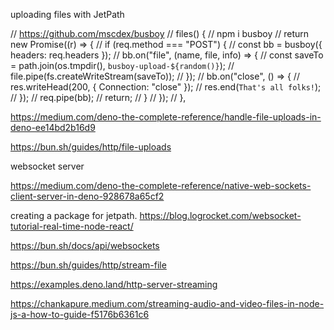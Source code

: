 uploading files with JetPath

// https://github.com/mscdex/busboy
// files() {
// npm i busboy
// return new Promise<any>((r) => {
// if (req.method === "POST") {
// const bb = busboy({ headers: req.headers });
// bb.on("file", (name, file, info) => {
// const saveTo = path.join(os.tmpdir(), `busboy-upload-${random()}`);
// file.pipe(fs.createWriteStream(saveTo));
// });
// bb.on("close", () => {
// res.writeHead(200, { Connection: "close" });
// res.end(`That's all folks!`);
// });
// req.pipe(bb);
// return;
// }
// });
// },

https://medium.com/deno-the-complete-reference/handle-file-uploads-in-deno-ee14bd2b16d9

https://bun.sh/guides/http/file-uploads

websocket server

https://medium.com/deno-the-complete-reference/native-web-sockets-client-server-in-deno-928678a65cf2

creating a package for jetpath.
https://blog.logrocket.com/websocket-tutorial-real-time-node-react/

https://bun.sh/docs/api/websockets

https://bun.sh/guides/http/stream-file

https://examples.deno.land/http-server-streaming

https://chankapure.medium.com/streaming-audio-and-video-files-in-node-js-a-how-to-guide-f5176b6361c6
